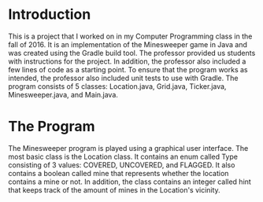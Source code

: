 # Introduction
This is a project that I worked on in my Computer Programming class in the fall of 2016. It is an implementation of the Minesweeper game in Java and was created using the Gradle build tool. The professor provided us students with instructions for the project. In addition, the professor also included a few lines of code as a starting point. To ensure that the program works as intended, the professor also included unit tests to use with Gradle. The program consists of 5 classes: Location.java, Grid.java, Ticker.java, Minesweeper.java, and Main.java.
# The Program
The Minesweeper program is played using a graphical user interface. The most basic class is the Location class. It contains an enum called Type consisting of 3 values: COVERED, UNCOVERED, and FLAGGED. It also contains a boolean called mine that represents whether the location contains a mine or not. In addition, the class contains an integer called hint that keeps track of the amount of mines in the Location's vicinity.
